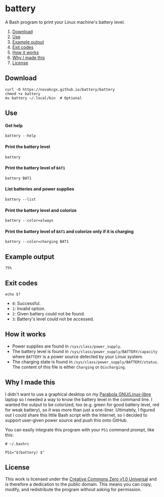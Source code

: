 battery
=======

A Bash program to print your Linux machine's battery level.

1. [Download](#download)
2. [Use](#use)
3. [Example output](#example-output)
4. [Exit codes](#exit-codes)
5. [How it works](#how-it-works)
6. [Why I made this](#why-i-made-this)
7. [License](#license)

Download
--------

```shell
curl -O https://novakcgx.github.io/battery/battery
chmod +x battery
mv battery ~/.local/bin  # Optional
```

Use
---

#### Get help

```shell
battery --help
```

#### Print the battery level

```shell
battery
```

#### Print the battery level of `BAT1`

```shell
battery BAT1
```

#### List batteries and power supplies

```shell
battery --list
```

#### Print the battery level and colorize

```shell
battery --color=always
```

#### Print the battery level of `BAT1` and colorize only if it is charging

```shell
battery --color=charging BAT1
```

Example output
--------------

```
75%
```

Exit codes
----------

```shell
echo $?
```

- `0`: Successful.
- `1`: Invalid option.
- `2`: Given battery could not be found.
- `3`: Battery's level could not be accessed.

How it works
------------

- Power supplies are found in `/sys/class/power_supply`.
- The battery level is found in `/sys/class/power_supply/BATTERY/capacity` where
  `BATTERY` is a power source detected by your Linux system.
- The charging state is found in `/sys/class/power_supply/BATTERY/status`. The
  content of this file is either `Charging` or `Discharging`.

Why I made this
---------------

I didn't want to use a graphical desktop on my [Parabola GNU/Linux-libre][para]
laptop so I needed a way to know the battery level in the command line. I wanted
the output to be colorized, too (e.g. green for good battery level, red for weak
battery), so it was more than just a one-liner. Ultimately, I figured out I
could share this little Bash script with the Internet, so I decided to support
user-given power source and push this onto GitHub.

You can easily integrate this program with your `PS1` command prompt, like this:

```shell
# ~/.bashrc

PS1="$(battery) $"
```

[para]: https://parabola.nu

License
-------

This work is licensed under the [Creative Commons Zero v1.0 Universal][license]
and is therefore a dedication to the public domain. This means you can copy,
modify, and redistribute the program without asking for permission.

[license]: https://creativecommons.org/publicdomain/zero/1.0
